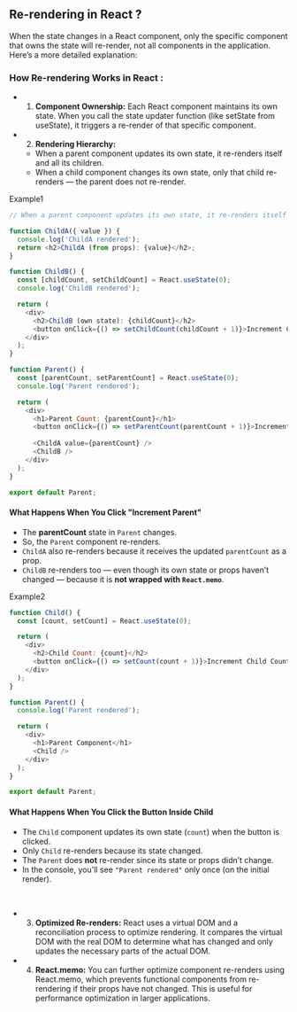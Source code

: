 ## Re-rendering in React ?

When the state changes in a React component, only the specific component that owns the state will re-render, not all components in the application. Here’s a more detailed explanation:

### How Re-rendering Works in React :
- 1. **Component Ownership:**
Each React component maintains its own state. When you call the state updater function (like setState from useState), it triggers a re-render of that specific component.
- 2. **Rendering Hierarchy:**
    - When a parent component updates its own state, it re-renders itself and all its children.
    - When a child component changes its own state, only that child re-renders — the parent does not re-render.

Example1

```js
// When a parent component updates its own state, it re-renders itself and all its children.

function ChildA({ value }) {
  console.log('ChildA rendered');
  return <h2>ChildA (from props): {value}</h2>;
}

function ChildB() {
  const [childCount, setChildCount] = React.useState(0);
  console.log('ChildB rendered');

  return (
    <div>
      <h2>ChildB (own state): {childCount}</h2>
      <button onClick={() => setChildCount(childCount + 1)}>Increment ChildB</button>
    </div>
  );
}

function Parent() {
  const [parentCount, setParentCount] = React.useState(0);
  console.log('Parent rendered');

  return (
    <div>
      <h1>Parent Count: {parentCount}</h1>
      <button onClick={() => setParentCount(parentCount + 1)}>Increment Parent</button>
      
      <ChildA value={parentCount} />
      <ChildB />
    </div>
  );
}

export default Parent;

```
#### What Happens When You Click "Increment Parent"

- The **parentCount** state in `Parent` changes.
- So, the `Parent` component re-renders.
- `ChildA` also re-renders because it receives the updated `parentCount` as a prop.
- `ChildB` re-renders too — even though its own state or props haven’t changed — because it is **not wrapped with `React.memo`**.

Example2

```js
function Child() {
  const [count, setCount] = React.useState(0);

  return (
    <div>
      <h2>Child Count: {count}</h2>
      <button onClick={() => setCount(count + 1)}>Increment Child Count</button>
    </div>
  );
}

function Parent() {
  console.log('Parent rendered');

  return (
    <div>
      <h1>Parent Component</h1>
      <Child />
    </div>
  );
}

export default Parent;

```

#### What Happens When You Click the Button Inside Child

- The `Child` component updates its own state (`count`) when the button is clicked.
- Only `Child` re-renders because its state changed.
- The `Parent` does **not** re-render since its state or props didn’t change.
- In the console, you'll see `"Parent rendered"` only once (on the initial render).

</br>

- 3. **Optimized Re-renders:**
React uses a virtual DOM and a reconciliation process to optimize rendering. It compares the virtual DOM with the real DOM to determine what has changed and only updates the necessary parts of the actual DOM.
- 4. **React.memo:**
You can further optimize component re-renders using React.memo, which prevents functional components from re-rendering if their props have not changed. This is useful for performance optimization in larger applications.

